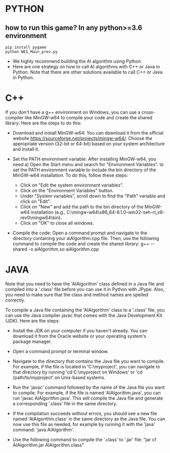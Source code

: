 


#  PYTHON   
## how to run this game? In any python>=3.6 environment
```shell
pip install pygame
python WES_Main_prev.py
```


* We highly recommend building the AI algorithm using Python. 
* Here are one strategy on how to call AI algorithms with C++ or Java in Python. Note that there are other solutions available to call C++ or Java in Python.

#  C++   
If you don't have a g++ environment on Windows, you can use a cross-compiler like MinGW-w64 to compile your code and create the shared library. Here are the steps to do this:

* Download and install MinGW-w64: You can download it from the official website https://sourceforge.net/projects/mingw-w64/. Choose the appropriate version (32-bit or 64-bit) based on your system architecture and install it.

* Set the PATH environment variable: After installing MinGW-w64, you need  a) Open the Start menu and search for "Environment Variables".
to set the PATH environment variable to include the bin directory of the MinGW-w64 installation. To do this, follow these steps:
  * Click on "Edit the system environment variables".
  * Click on the "Environment Variables" button.
  * Under "System variables", scroll down to find the "Path" variable and click on "Edit".
  * Click on "New" and add the path to the bin directory of the MinGW-w64 installation (e.g., C:\mingw-w64\x86_64-8.1.0-win32-seh-rt_v6-rev0\mingw64\bin).
  * Click on "OK" to close all windows.

* Compile the code: Open a command prompt and navigate to the directory containing your aiAlgorithm.cpp file. Then, use the following command to compile the code and create the shared library:
g++ --shared -o aiAlgorithm.so aiAlgorithm.cpp

#  JAVA  

Note that you need to have the 'AIAlgorithm' class defined in a Java file and compiled into a '.class' file before you can use it in Python with JPype. Also, you need to make sure that the class and method names are spelled correctly.

To compile a Java file containing the 'AIAlgorithm' class to a '.class' file, you can use the Java compiler javac that comes with the Java Development Kit (JDK). Here are the steps:

* Install the JDK on your computer if you haven't already. You can download it from the Oracle website or your operating system's package manager.

* Open a command prompt or terminal window.

* Navigate to the directory that contains the Java file you want to compile. For example, if the file is located in 'C:\myproject', you can navigate to that directory by running 'cd C:\myproject on Windows' or 'cd /path/to/myproject' on Unix-based systems.

* Run the 'javac' command followed by the name of the Java file you want to compile. For example, if the file is named 'AIAlgorithm.java', you can run 'javac AIAlgorithm.java'. This will compile the Java file and generate a corresponding '.class' file in the same directory.

* If the compilation succeeds without errors, you should see a new file named 'AIAlgorithm.class' in the same directory as the Java file. You can now use this file as needed, for example by running it with the 'java' command: 'java AIAlgorithm'.

* Use the following command to compile the '.class' to '.jar' file: "jar cf AIAlgorithm.jar AIAlgorithm.class"